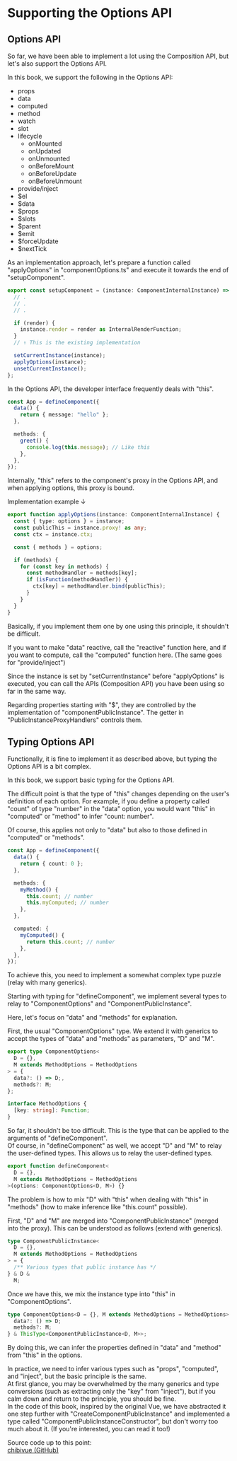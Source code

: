 # Supporting the Options API

## Options API

So far, we have been able to implement a lot using the Composition API, but let's also support the Options API.

In this book, we support the following in the Options API:

- props
- data
- computed
- method
- watch
- slot
- lifecycle
  - onMounted
  - onUpdated
  - onUnmounted
  - onBeforeMount
  - onBeforeUpdate
  - onBeforeUnmount
- provide/inject
- $el
- $data
- $props
- $slots
- $parent
- $emit
- $forceUpdate
- $nextTick

As an implementation approach, let's prepare a function called "applyOptions" in "componentOptions.ts" and execute it towards the end of "setupComponent".

```ts
export const setupComponent = (instance: ComponentInternalInstance) => {
  // .
  // .
  // .

  if (render) {
    instance.render = render as InternalRenderFunction;
  }
  // ↑ This is the existing implementation

  setCurrentInstance(instance);
  applyOptions(instance);
  unsetCurrentInstance();
};
```

In the Options API, the developer interface frequently deals with "this".

```ts
const App = defineComponent({
  data() {
    return { message: "hello" };
  },

  methods: {
    greet() {
      console.log(this.message); // Like this
    },
  },
});
```

Internally, "this" refers to the component's proxy in the Options API, and when applying options, this proxy is bound.

Implementation example ↓

```ts
export function applyOptions(instance: ComponentInternalInstance) {
  const { type: options } = instance;
  const publicThis = instance.proxy! as any;
  const ctx = instance.ctx;

  const { methods } = options;

  if (methods) {
    for (const key in methods) {
      const methodHandler = methods[key];
      if (isFunction(methodHandler)) {
        ctx[key] = methodHandler.bind(publicThis);
      }
    }
  }
}
```

Basically, if you implement them one by one using this principle, it shouldn't be difficult.

If you want to make "data" reactive, call the "reactive" function here, and if you want to compute, call the "computed" function here. (The same goes for "provide/inject")

Since the instance is set by "setCurrentInstance" before "applyOptions" is executed, you can call the APIs (Composition API) you have been using so far in the same way.

Regarding properties starting with "$", they are controlled by the implementation of "componentPublicInstance". The getter in "PublicInstanceProxyHandlers" controls them.

## Typing Options API

Functionally, it is fine to implement it as described above, but typing the Options API is a bit complex.

In this book, we support basic typing for the Options API.

The difficult point is that the type of "this" changes depending on the user's definition of each option. For example, if you define a property called "count" of type "number" in the "data" option, you would want "this" in "computed" or "method" to infer "count: number".

Of course, this applies not only to "data" but also to those defined in "computed" or "methods".

```ts
const App = defineComponent({
  data() {
    return { count: 0 };
  },

  methods: {
    myMethod() {
      this.count; // number
      this.myComputed; // number
    },
  },

  computed: {
    myComputed() {
      return this.count; // number
    },
  },
});
```

To achieve this, you need to implement a somewhat complex type puzzle (relay with many generics).

Starting with typing for "defineComponent", we implement several types to relay to "ComponentOptions" and "ComponentPublicInstance".

Here, let's focus on "data" and "methods" for explanation.

First, the usual "ComponentOptions" type. We extend it with generics to accept the types of "data" and "methods" as parameters, "D" and "M".

```ts
export type ComponentOptions<
  D = {},
  M extends MethodOptions = MethodOptions
> = {
  data?: () => D;,
  methods?: M;
};

interface MethodOptions {
  [key: string]: Function;
}
```

So far, it shouldn't be too difficult. This is the type that can be applied to the arguments of "defineComponent".  
Of course, in "defineComponent" as well, we accept "D" and "M" to relay the user-defined types. This allows us to relay the user-defined types.

```ts
export function defineComponent<
  D = {},
  M extends MethodOptions = MethodOptions
>(options: ComponentOptions<D, M>) {}
```

The problem is how to mix "D" with "this" when dealing with "this" in "methods" (how to make inference like "this.count" possible).

First, "D" and "M" are merged into "ComponentPublicInstance" (merged into the proxy). This can be understood as follows (extend with generics).

```ts
type ComponentPublicInstance<
  D = {},
  M extends MethodOptions = MethodOptions
> = {
  /** Various types that public instance has */
} & D &
  M;
```

Once we have this, we mix the instance type into "this" in "ComponentOptions".

```ts
type ComponentOptions<D = {}, M extends MethodOptions = MethodOptions> = {
  data?: () => D;
  methods?: M;
} & ThisType<ComponentPublicInstance<D, M>>;
```

By doing this, we can infer the properties defined in "data" and "method" from "this" in the options.

In practice, we need to infer various types such as "props", "computed", and "inject", but the basic principle is the same.  
At first glance, you may be overwhelmed by the many generics and type conversions (such as extracting only the "key" from "inject"), but if you calm down and return to the principle, you should be fine.  
In the code of this book, inspired by the original Vue, we have abstracted it one step further with "CreateComponentPublicInstance" and implemented a type called "ComponentPublicInstanceConstructor", but don't worry too much about it. (If you're interested, you can read it too!)

Source code up to this point:  
[chibivue (GitHub)](https://github.com/Ubugeeei/chibivue/tree/main/book/impls/40_basic_component_system/070_options_api)
